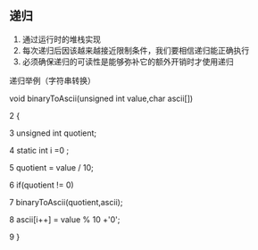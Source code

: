  

## 递归

1. 通过运行时的堆栈实现
2. 每次递归后因该越来越接近限制条件，我们要相信递归能正确执行
3. 必须确保递归的可读性是能够弥补它的额外开销时才使用递归

递归举例（字符串转换）

void binaryToAscii(unsigned int value,char ascii[])

  2 {

  3     unsigned int quotient;

  4     static int i =0 ;

  5     quotient = value / 10;

  6     if(quotient != 0)

  7         binaryToAscii(quotient,ascii);

  8     ascii[i++] = value % 10 +'0';

  9 }

